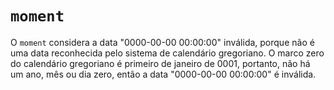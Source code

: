 # <a id="moment"></a>`moment`

O `moment` considera a data "0000-00-00 00:00:00" inválida, porque não é uma data reconhecida pelo sistema de calendário gregoriano. O marco zero do calendário gregoriano é primeiro de janeiro de 0001, portanto, não há um ano, mês ou dia zero, então a data "0000-00-00 00:00:00" é inválida.